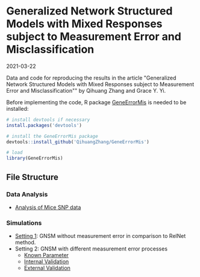 # Generalized Network Structured Models with Mixed Responses subject to Measurement Error and Misclassification

2021-03-22

Data and code for reproducing the results in the article "Generalized Network Structured Models with Mixed Responses subject to Measurement Error and Misclassification""
by Qihuang Zhang and Grace Y. Yi.





Before implementing the code, R package [GeneErrorMis](https://https://github.com/QihuangZhang/GeneErrorMis) is needed to be installed:

``` r
# install devtools if necessary
install.packages('devtools')

# install the GeneErrorMis package
devtools::install_github('QihuangZhang/GeneErrorMis')

# load
library(GeneErrorMis)
```
## File Structure

### Data Analysis
* [Analysis of Mice SNP data](https://github.com/QihuangZhang/GEEmix/blob/main/code/DataAnalysis/DataAnalysis_905_IVoptimcompcomp.R)


### Simulations
* [Setting 1](https://github.com/QihuangZhang/GNSM/blob/main/code/Simulation/Simulation2.R): GNSM without measurement error in comparison to RelNet method.
* Setting 2: GNSM with different measurement error processes
  * [Known Parameter](https://github.com/QihuangZhang/GNSM/blob/main/code/Simulation/Simulation3.R)
  * [Internal Validation](https://github.com/QihuangZhang/GNSM/blob/main/code/Simulation/Simulation4.R)
  * [External Validation](https://github.com/QihuangZhang/GNSM/blob/main/code/Simulation/Simulation5.R)

